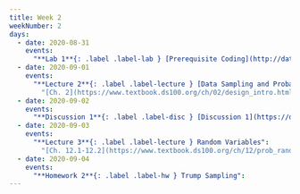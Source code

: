 ```yaml
---
title: Week 2
weekNumber: 2
days:
  - date: 2020-08-31
    events:
      "**Lab 1**{: .label .label-lab } [Prerequisite Coding](http://data100.datahub.berkeley.edu/hub/user-redirect/git-sync?repo=https://github.com/DS-100/fa20&subPath=lab/lab01/) (due Aug. 31)":
  - date: 2020-09-01
    events:
      "**Lecture 2**{: .label .label-lecture } [Data Sampling and Probability](lecture/lec02) (QC due Sept. 7)":
        "[Ch. 2](https://www.textbook.ds100.org/ch/02/design_intro.html)"
  - date: 2020-09-02
    events:
      "**Discussion 1**{: .label .label-disc } [Discussion 1](https://drive.google.com/file/d/1HZdJM4JPbccicEscZFN4h5TMmr3Qjxfa/view?usp=sharing) [(video)](https://www.youtube.com/playlist?list=PLQCcNQgUcDfqcZsEe-HJc7c0hUqv6D2NG) [(solutions)](https://drive.google.com/file/d/1hKeE-7U-HzPh9CSWgCB_ujyUNdb1TUE9/view?usp=sharing)":
  - date: 2020-09-03
    events:
      "**Lecture 3**{: .label .label-lecture } Random Variables":
        "[Ch. 12.1-12.2](https://www.textbook.ds100.org/ch/12/prob_random_vars.html)"
  - date: 2020-09-04
    events:
      "**Homework 2**{: .label .label-hw } Trump Sampling":
---
```

